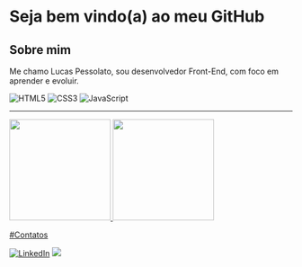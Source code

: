 # Seja bem vindo(a) ao meu GitHub

## Sobre mim

Me chamo Lucas Pessolato, sou desenvolvedor Front-End, com foco em aprender e evoluir.

![HTML5](https://img.shields.io/badge/html5-%23323330.svg?style=for-the-badge&logo=html5&logoColor=orange) 
![CSS3](https://img.shields.io/badge/CSS3-%23323330.svg?style=for-the-badge&logo=CSS3&logoColor=%230390fc)
![JavaScript](https://img.shields.io/badge/javascript-%23323330.svg?style=for-the-badge&logo=javascript&logoColor=%23F7DF1E)

***

<div>
<a href="https://github.com/lpessolato">
<img height="180em" src="https://github-readme-stats.vercel.app/api/top-langs/?username=lpessolato&layout=compact&langs_count=7&theme=dracula"/>
<img height="180em" src="https://github-readme-stats.vercel.app/api?username=lpessolato&show_icons=true&theme=dracula&include_all_commits=true&count_private=true"/>
</div>

#Contatos

[![LinkedIn](https://img.shields.io/badge/LinkedIn-%230077B5.svg?logo=linkedin&logoColor=white)](https://www.linkedin.com/in/lucas-pessolato/)
<a href = "pessolatolucas@gmail.com"><img src="https://img.shields.io/badge/Gmail-D14836?style=for-the-badge&logo=gmail&logoColor=white" target="_blank"></a>
